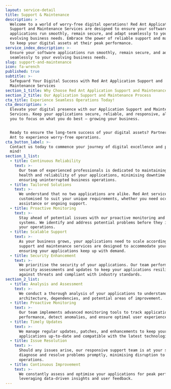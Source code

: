```yaml
---
layout: service-detail
title: Support & Maintenance
description: >
  Welcome to a world of worry-free digital operations! Red Ant Application
  Support and Maintenance Services are designed to ensure your software
  applications run smoothly, remain secure, and adapt seamlessly to your
  evolving business needs. Embrace the power of reliable support and maintenance
  to keep your digital assets at their peak performance.
service_index_description: >-
  Ensure your software applications run smoothly, remain secure, and adapt
  seamlessly to your evolving business needs.
slug: support-and-maintenance
icon: fa-wrench
published: true
subtitle: >-
  Safeguard Your Digital Success with Red Ant Application Support and
  Maintenance Services
section_1_title: Why Choose Red Ant Application Support and Maintenance Services?
section_2_title: Our Application Support and Maintenance Process
cta_title: Experience Seamless Operations Today!
cta_description: >
  Elevate your digital presence with our Application Support and Maintenance
  Services. Keep your applications secure, reliable, and responsive, allowing
  you to focus on what you do best – growing your business.


  Ready to ensure the long-term success of your digital assets? Partner with Red
  Ant to experience worry-free operations.
cta_button_label: >-
  Contact us today to commence your journey of digital excellence and peace of
  mind!
section_1_list:
  - title: Continuous Reliability
    text: >-
      Our team of experienced professionals is dedicated to maintaining the
      health and reliability of your applications, minimising downtime and
      ensuring uninterrupted business operations.
  - title: Tailored Solutions
    text: >-
      We understand that no two applications are alike. Red Ant services are
      customised to suit your unique requirements, whether you need occasional
      assistance or ongoing support.
  - title: Proactive Monitoring
    text: >-
      Stay ahead of potential issues with our proactive monitoring and alert
      systems. We identify and address potential problems before they impact
      your operations.
  - title: Scalable Support
    text: >-
      As your business grows, your applications need to scale accordingly. Our
      support and maintenance services are designed to accommodate your growth,
      ensuring your applications keep up with demand.
  - title: Security Enhancement
    text: >-
      We prioritise the security of your applications. Our team performs regular
      security assessments and updates to keep your applications resilient
      against threats and compliant with industry standards.
section_2_list:
  - title: Analysis and Assessment
    text: >-
      We conduct a thorough analysis of your applications to understand their
      architecture, dependencies, and potential areas of improvement.
  - title: Proactive Monitoring
    text: >-
      Our team implements advanced monitoring tools to track application
      performance, detect anomalies, and ensure optimal user experiences.
  - title: Timely Updates
    text: >-
      We manage regular updates, patches, and enhancements to keep your
      applications up-to-date and compatible with the latest technologies.
  - title: Issue Resolution
    text: >-
      Should any issues arise, our responsive support team is at your service to
      diagnose and resolve problems promptly, minimising disruption to your
      operations.
  - title: Continuous Improvement
    text: >-
      We constantly assess and optimise your applications for peak performance,
      leveraging data-driven insights and user feedback.
---
```















